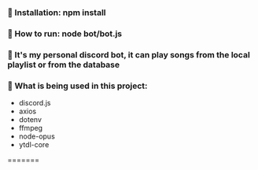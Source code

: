 ### :beginner: Installation: npm install

### :large_blue_diamond: How to run: node bot/bot.js

### :large_orange_diamond: It's my personal discord bot, it can play songs from the local playlist or from the database

### :round_pushpin: What is being used in this project: 
* discord.js
* axios
* dotenv
* ffmpeg
* node-opus
* ytdl-core

=======
